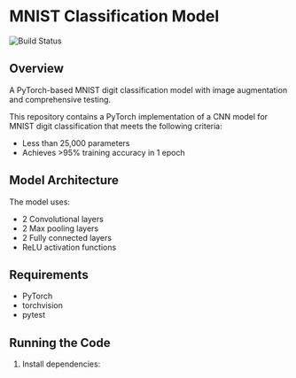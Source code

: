 # MNIST Classification Model

![Build Status](https://github.com/cr21/s5/actions/workflows/python-app.yml/badge.svg)

## Overview
A PyTorch-based MNIST digit classification model with image augmentation and comprehensive testing.

This repository contains a PyTorch implementation of a CNN model for MNIST digit classification that meets the following criteria:
- Less than 25,000 parameters
- Achieves >95% training accuracy in 1 epoch

## Model Architecture
The model uses:
- 2 Convolutional layers
- 2 Max pooling layers
- 2 Fully connected layers
- ReLU activation functions

## Requirements
- PyTorch
- torchvision
- pytest

## Running the Code
1. Install dependencies:
